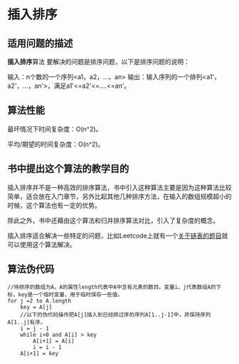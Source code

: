 插入排序
=====

适用问题的描述
----------------

**插入排序**算法 要解决的问题是排序问题，以下是排序问题的说明：

输入：n个数的一个序列<a1，a2，...，an>
输出：输入序列的一个排列<a1'，a2'，...，an'>，满足a1'<=a2'<=....<=an'。

算法性能
---------

最坏情况下时间复杂度：O(n^2)。

平均/期望的时间复杂度：O(n^2)。

书中提出这个算法的教学目的
-----------------------------

插入排序并不是一种高效的排序算法，书中引入这种算法主要是因为这种算法比较简单，适合放在入门章节，另外比起其他几种排序方法，在输入的数组规模超小的时候，这个算法也有一定的优势。

除此之外，书中还藉由这个算法和归并排序算法对比，引入了复杂度的概念。

插入排序适合解决一些特定的问题，比如Leetcode上就有一个[关于链表的题目](https://leetcode.com/problems/insertion-sort-list)就可以使用这个算法解决。

算法伪代码
-----------

```
//待排序的数组为A，A的属性length代表中A中含有元素的数目。变量i、j代表数组A的下标，key是一个临时变量，用于临时保存一些值。
for j =2 to A.length
	key = A[j]
	//以下的伪代码操作把A[j]插入到已经排过序的序列A[1..j-1]中，并保持序列A[1..j]有序。
	i = j - 1
	while i>0 and A[i] > key
		A[i+1] = A[i]
		i = i - 1
	A[i+1] = key
```